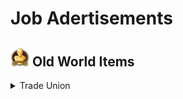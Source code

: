# Job Adertisements

## <img src="./doc/archeological/icon_museum.png" width="30" /> Old World Items

<details>
  <summary> Trade Union</summary>

- <details>
  <summary> Forestry</summary>

  - <img src="./doc/archeological/icon_journal_archeological.png" width="20" /> "Common/Uncommon/Rare"

    - <img src="./doc/job_adertisements/forestry/icon_worker_104.png" width="20" /> Lumberjack
    - <img src="./doc/job_adertisements/forestry/icon_shepherd_507.png" width="20" /> Poacher
    - <img src="./doc/job_adertisements/forestry/icon_worker_211.png" width="20" /> Burner

    - <img src="./doc/job_adertisements/forestry/icon_farmer_201_b.png" width="20" /> Forester
    - <img src="./doc/job_adertisements/forestry/icon_shepherd_514.png" width="20" /> Trapper
    - <img src="./doc/job_adertisements/forestry/icon_worker_413.png" width="20" /> Joiner
    - <img src="./doc/job_adertisements/forestry/icon_worker_404.png" width="20" /> Kilnkeeper
    - <img src="./doc/job_adertisements/forestry/icon_worker_208.png" width="20" /> Iron Founder
     _
    - <img src="./doc/job_adertisements/forestry/icon_explorer_716.png" width="20" /> Park Ranger
    - <img src="./doc/job_adertisements/forestry/icon_hunter_native.png" width="20" /> Expert Hunter
     _

  - <img src="./doc/archeological/icon_journal_archeological.png" width="20" /> "Epic/Legendary"

    - <img src="./doc/job_adertisements/forestry/icon_forester_401.png" width="20" /> Miss Rodriguez
    - <img src="./doc/job_adertisements/forestry/icon_hunter_common.png" width="20" /> Wild Frontiersman Steen
     _
    - <img src="./doc/job_adertisements/forestry/icon_hunter_300.png" width="20" /> Ursula Green

</details>

</details>
